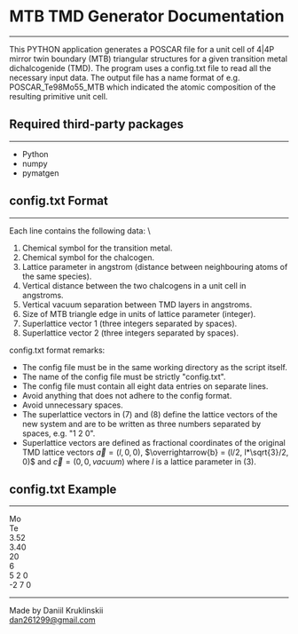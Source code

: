 # MTB TMD Generator Documentation
---
This PYTHON application generates a POSCAR file for a unit cell of 4|4P mirror twin boundary (MTB) triangular structures for a given transition metal dichalcogenide (TMD). The program uses a config.txt file to read all the necessary input data. The output file has a name format of e.g. POSCAR_Te98Mo55_MTB which indicated the atomic composition of the resulting primitive unit cell.

## Required third‑party packages
---
- Python
- numpy 
- pymatgen

## config.txt Format
---
Each line contains the following data: \
1. Chemical symbol for the transition metal.
2. Chemical symbol for the chalcogen.
3. Lattice parameter in angstrom (distance between neighbouring atoms of the same species).
4. Vertical distance between the two chalcogens in a unit cell in angstroms.
5. Vertical vacuum separation between TMD layers in angstroms.
6. Size of MTB triangle edge in units of lattice parameter (integer).
7. Superlattice vector 1 (three integers separated by spaces).
8. Superlattice vector 2 (three integers separated by spaces).

config.txt format remarks:
- The config file must be in the same working directory as the script itself.
- The name of the config file must be strictly "config.txt".
- The config file must contain all eight data entries on separate lines.
- Avoid anything that does not adhere to the config format.
- Avoid unnecessary spaces.
- The superlattice vectors in (7) and (8) define the lattice vectors of the new system and are to be written as three numbers separated by spaces, e.g. "1 2 0".
- Superlattice vectors are defined as fractional coordinates of the original TMD lattice vectors $\overrightarrow{a} = (l, 0, 0)$, $\overrightarrow{b} = (l/2, l*\sqrt{3}/2, 0)$ and $\overrightarrow{c} = (0, 0, vacuum)$ where $l$ is a lattice parameter in (3).

## config.txt Example
---
Mo \
Te \
3.52 \
3.40 \
20 \
6 \
5 2 0 \
-2 7 0 

---
Made by Daniil Kruklinskii \
dan261299@gmail.com